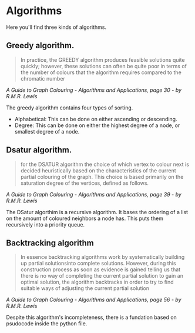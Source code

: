 # Algorithms 

Here you'll find three kinds of algorithms. 

## Greedy algorithm. 

> In practice, the GREEDY algorithm produces feasible solutions quite quickly;
> however, these solutions can often be quite poor in terms of the number of colours
> that the algorithm requires compared to the chromatic number

*A Guide to Graph Colouring - Algorithms and Applications, page 30 - by R.M.R. Lewis*

The greedy algorithm contains four types of sorting. 
* Alphabetical:   This can be done on either ascending or descending. 
* Degree:         This can be done on either the highest degree of a node, or smallest degree of a node.

## Dsatur algorithm.

> for the DSATUR algorithm the choice of which vertex to colour next 
> is decided heuristically based on the characteristics of the current
> partial colouring of the graph. This choice is based primarily on the saturation
> degree of the vertices, defined as follows.

*A Guide to Graph Colouring - Algorithms and Applications, page 39 - by R.M.R. Lewis*

The DSatur algorthim is a recursive algorithm. It bases the ordering of a list on the amount of 
coloured neighbors a node has. This puts them recursively into a priority queue. 

## Backtracking algorithm

> In essence backtracking algorithms work by systematically building up partial 
> solutionsinto complete solutions. However, during this construction process as soon as
> evidence is gained telling us that there is no way of completing the current partial
> solution to gain an optimal solution, the algorithm backtracks in order to try to find
> suitable ways of adjusting the current partial solution

*A Guide to Graph Colouring - Algorithms and Applications, page 56 - by R.M.R. Lewis*

Despite this algorithm's incompleteness, there is a fundation based on psudocode inside the 
python file. 

